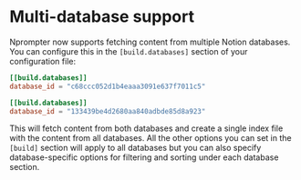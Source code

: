 # Multi-database support

Nprompter now supports fetching content from multiple Notion databases. You can configure this in the `[build.databases]` section of your configuration file:

```toml
[[build.databases]]
database_id = "c68ccc052d1b4eaaa3091e637f7011c5"

[[build.databases]]
database_id = "133439be4d2680aa840adbde85d8a923"
```

This will fetch content from both databases and create a single index file with the content from all databases. All the other options you can set in the `[build]` section will apply to all databases but you can also specify database-specific options for filtering and sorting under each database section.
